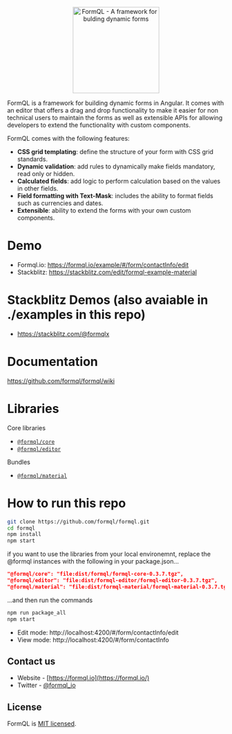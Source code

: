 <p align="center"><a href="https://formql.io"><img src="https://formql.io/assets/formql-logo-github.png" alt="FormQL - A framework for bulding dynamic forms" style="height:200px"></a></p>

FormQL is a framework for building dynamic forms in Angular. It comes with an editor that offers a drag and drop functionality to make it easier for non technical users to maintain the forms as well as  extensible APIs for allowing developers to extend the functionality with custom components. 

FormQL comes with the following features: 

- **CSS grid templating**: define the structure of your form with CSS grid standards.
- **Dynamic validation**: add rules to dynamically make fields mandatory, read only or hidden.
- **Calculated fields**: add logic to perform calculation based on the values in other fields.
- **Field formatting with Text-Mask**: includes the ability to format fields such as currencies and dates.
- **Extensible**: ability to extend the forms with your own custom components.

# Demo
- Formql.io: https://formql.io/example/#/form/contactInfo/edit
- Stackblitz: https://stackblitz.com/edit/formql-example-material

# Stackblitz Demos (also avaiable in ./examples in this repo)
- https://stackblitz.com/@formqlx

# Documentation
https://github.com/formql/formql/wiki

# Libraries
Core libraries
- [`@formql/core`](https://www.npmjs.com/package/@formql/core)
- [`@formql/editor`](https://www.npmjs.com/package/@formql/editor)

Bundles
- [`@formql/material`](https://www.npmjs.com/package/@formql/material)

# How to run this repo
```bash
git clone https://github.com/formql/formql.git
cd formql
npm install
npm start
```
if you want to use the libraries from your local environemnt, replace the @formql instances with the following in your package.json...
```json
"@formql/core": "file:dist/formql/formql-core-0.3.7.tgz",
"@formql/editor": "file:dist/formql-editor/formql-editor-0.3.7.tgz",
"@formql/material": "file:dist/formql-material/formql-material-0.3.7.tgz",
```
...and then run the commands
```bash
npm run package_all
npm start
```

- Edit mode: http://localhost:4200/#/form/contactInfo/edit
- View mode: http://localhost:4200/#/form/contactInfo

## Contact us
- Website - [https://formql.io](https://formql.io/)
- Twitter - [@formql_io](https://twitter.com/formql_io)

## License
FormQL is [MIT licensed](LICENSE).

